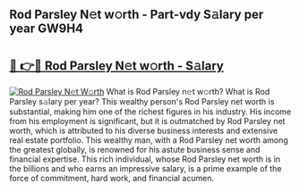 ## Rod Parsley N𝚎t w𝚘rth - Part-vdy S𝚊lary per year GW9H4

# <h2><a href="http://gc1cwaf.nevu.top/?p=Rod+Parsley">🔗 👉🔴 Rod Parsley N𝚎t w𝚘rth - S𝚊lary</a></h2>

[![Rod Parsley N𝚎t W𝚘rth](https://i.imgur.com/Oavwk0R.jpeg)](http://gc1cwaf.nevu.top/?p=Rod+Parsley)
What is Rod Parsley n𝚎t w𝚘rth? What is Rod Parsley s𝚊lary per year?
This wealthy person's Rod Parsley net worth is substantial, making him one of the richest figures in his industry. His income from his employment is significant, but it is outmatched by Rod Parsley net worth, which is attributed to his diverse business interests and extensive real estate portfolio. This wealthy man, with a Rod Parsley net worth among the greatest globally, is renowned for his astute business sense and financial expertise. This rich individual, whose Rod Parsley net worth is in the billions and who earns an impressive salary, is a prime example of the force of commitment, hard work, and financial acumen.
